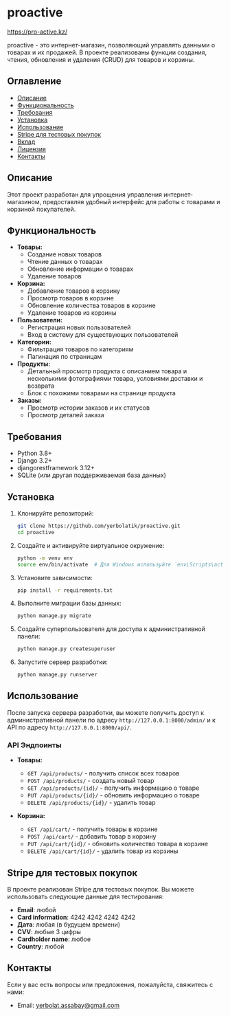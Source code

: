 # proactive
https://pro-active.kz/

proactive - это интернет-магазин, позволяющий управлять данными о товарах и их продажей. В проекте реализованы функции создания, чтения, обновления и удаления (CRUD) для товаров и корзины.

## Оглавление
- [Описание](#описание)
- [Функциональность](#функциональность)
- [Требования](#требования)
- [Установка](#установка)
- [Использование](#использование)
- [Stripe для тестовых покупок](#stripe-для-тестовых-покупок)
- [Вклад](#вклад)
- [Лицензия](#лицензия)
- [Контакты](#контакты)

## Описание
Этот проект разработан для упрощения управления интернет-магазином, предоставляя удобный интерфейс для работы с товарами и корзиной покупателей.

## Функциональность
- **Товары:**
  - Создание новых товаров
  - Чтение данных о товарах
  - Обновление информации о товарах
  - Удаление товаров
- **Корзина:**
  - Добавление товаров в корзину
  - Просмотр товаров в корзине
  - Обновление количества товаров в корзине
  - Удаление товаров из корзины
- **Пользователи:**
  - Регистрация новых пользователей
  - Вход в систему для существующих пользователей
- **Категории:**
  - Фильтрация товаров по категориям
  - Пагинация по страницам
- **Продукты:**
  - Детальный просмотр продукта с описанием товара и несколькими фотографиями товара, условиями доставки и возврата
  - Блок с похожими товарами на странице продукта
- **Заказы:**
  - Просмотр истории заказов и их статусов
  - Просмотр деталей заказа

## Требования
- Python 3.8+
- Django 3.2+
- djangorestframework 3.12+
- SQLite (или другая поддерживаемая база данных)

## Установка
1. Клонируйте репозиторий:
    ```bash
    git clone https://github.com/yerbolatik/proactive.git
    cd proactive
    ```

2. Создайте и активируйте виртуальное окружение:
    ```bash
    python -m venv env
    source env/bin/activate  # Для Windows используйте `env\Scripts\activate`
    ```

3. Установите зависимости:
    ```bash
    pip install -r requirements.txt
    ```

4. Выполните миграции базы данных:
    ```bash
    python manage.py migrate
    ```

5. Создайте суперпользователя для доступа к административной панели:
    ```bash
    python manage.py createsuperuser
    ```

6. Запустите сервер разработки:
    ```bash
    python manage.py runserver
    ```

## Использование
После запуска сервера разработки, вы можете получить доступ к административной панели по адресу `http://127.0.0.1:8000/admin/` и к API по адресу `http://127.0.0.1:8000/api/`.

### API Эндпоинты
- **Товары:**
  - `GET /api/products/` - получить список всех товаров
  - `POST /api/products/` - создать новый товар
  - `GET /api/products/{id}/` - получить информацию о товаре
  - `PUT /api/products/{id}/` - обновить информацию о товаре
  - `DELETE /api/products/{id}/` - удалить товар

- **Корзина:**
  - `GET /api/cart/` - получить товары в корзине
  - `POST /api/cart/` - добавить товар в корзину
  - `PUT /api/cart/{id}/` - обновить количество товара в корзине
  - `DELETE /api/cart/{id}/` - удалить товар из корзины

## Stripe для тестовых покупок
В проекте реализован Stripe для тестовых покупок. Вы можете использовать следующие данные для тестирования:
- **Email**: любой
- **Card information**: 4242 4242 4242 4242
- **Дата**: любая (в будущем времени)
- **CVV**: любые 3 цифры
- **Cardholder name**: любое
- **Country**: любой

## Контакты
Если у вас есть вопросы или предложения, пожалуйста, свяжитесь с нами:
- Email: yerbolat.assabay@gmail.com
